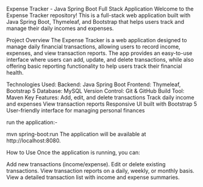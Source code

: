 Expense Tracker - Java Spring Boot Full Stack Application
Welcome to the Expense Tracker repository! This is a full-stack web application built with Java Spring Boot, Thymeleaf, and Bootstrap that helps users track and manage their daily incomes and expenses.

Project Overview
The Expense Tracker is a web application designed to manage daily financial transactions, allowing users to record income, expenses, and view transaction reports. The app provides an easy-to-use interface where users can add, update, and delete transactions, while also offering basic reporting functionality to help users track their financial health.

Technologies Used:
Backend: Java Spring Boot
Frontend: Thymeleaf, Bootstrap 5
Database: MySQL
Version Control: Git & GitHub
Build Tool: Maven
Key Features:
Add, edit, and delete transactions
Track daily income and expenses
View transaction reports
Responsive UI built with Bootstrap 5
User-friendly interface for managing personal finances



run the application:-

mvn spring-boot:run
The application will be available at http://localhost:8080.

How to Use
Once the application is running, you can:

Add new transactions (income/expense).
Edit or delete existing transactions.
View transaction reports on a daily, weekly, or monthly basis.
View a detailed transaction list with income and expense summaries.
